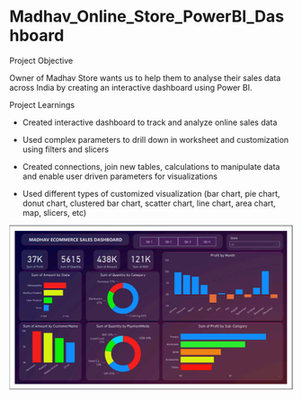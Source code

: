 # Madhav_Online_Store_PowerBI_Dashboard

Project Objective

Owner of Madhav Store wants us to help them to analyse their sales data across India by creating an interactive dashboard using Power BI.

Project Learnings

* Created interactive dashboard to track and analyze online sales data

* Used complex parameters to drill down in worksheet and customization using filters and slicers

* Created connections, join new tables, calculations to manipulate data and enable user driven parameters for visualizations

* Used different types of customized visualization (bar chart, pie chart, donut chart, clustered bar chart, scatter chart, line chart, area chart, map, slicers, etc)

![MadhavSaleDashboard](https://github.com/PratyushKSS/Madhav_Online_Store_PowerBI_Dashboard/blob/main/Madhav_Sales_Dashboard.png?raw=true)
